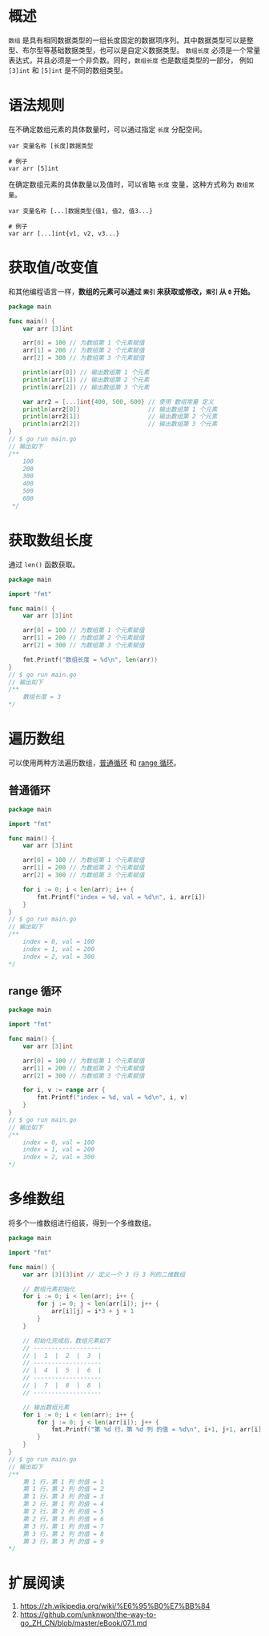 # 概述
`数组` 是具有相同数据类型的一组长度固定的数据项序列。其中数据类型可以是整型、布尔型等基础数据类型，也可以是自定义数据类型。
`数组长度` 必须是一个常量表达式，并且必须是一个非负数。同时，`数组长度` 也是数组类型的一部分，
例如 `[3]int` 和 `[5]int` 是不同的数组类型。 

# 语法规则
在不确定数组元素的具体数量时，可以通过指定 `长度` 分配空间。
```shell
var 变量名称 [长度]数据类型

# 例子
var arr [5]int
```

在确定数组元素的具体数量以及值时，可以省略 `长度` 变量，这种方式称为 `数组常量`。
```shell
var 变量名称 [...]数据类型{值1, 值2, 值3...}

# 例子
var arr [...]int{v1, v2, v3...}
```

# 获取值/改变值
和其他编程语言一样，**数组的元素可以通过 `索引` 来获取或修改，`索引` 从 `0` 开始。**

```go
package main

func main() {
	var arr [3]int

	arr[0] = 100 // 为数组第 1 个元素赋值
	arr[1] = 200 // 为数组第 2 个元素赋值
	arr[2] = 300 // 为数组第 3 个元素赋值

	println(arr[0]) // 输出数组第 1 个元素
	println(arr[1]) // 输出数组第 2 个元素
	println(arr[2]) // 输出数组第 3 个元素

	var arr2 = [...]int{400, 500, 600} // 使用 数组常量 定义
	println(arr2[0])                   // 输出数组第 1 个元素
	println(arr2[1])                   // 输出数组第 2 个元素
	println(arr2[2])                   // 输出数组第 3 个元素
}
// $ go run main.go
// 输出如下 
/**
    100
    200
    300
    400
    500
    600
 */
```

# 获取数组长度
通过 `len()` 函数获取。
```go
package main

import "fmt"

func main() {
	var arr [3]int

	arr[0] = 100 // 为数组第 1 个元素赋值
	arr[1] = 200 // 为数组第 2 个元素赋值
	arr[2] = 300 // 为数组第 3 个元素赋值

	fmt.Printf("数组长度 = %d\n", len(arr))
}
// $ go run main.go
// 输出如下 
/**
    数组长度 = 3
*/
```

# 遍历数组
可以使用两种方法遍历数组，[普通循环](for.md) 和 [range 循环](range.md)。

## 普通循环
```go
package main

import "fmt"

func main() {
	var arr [3]int

	arr[0] = 100 // 为数组第 1 个元素赋值
	arr[1] = 200 // 为数组第 2 个元素赋值
	arr[2] = 300 // 为数组第 3 个元素赋值

	for i := 0; i < len(arr); i++ {
		fmt.Printf("index = %d, val = %d\n", i, arr[i])
	}
}
// $ go run main.go
// 输出如下 
/**
    index = 0, val = 100
    index = 1, val = 200
    index = 2, val = 300
*/
```

## range 循环
```go
package main

import "fmt"

func main() {
	var arr [3]int

	arr[0] = 100 // 为数组第 1 个元素赋值
	arr[1] = 200 // 为数组第 2 个元素赋值
	arr[2] = 300 // 为数组第 3 个元素赋值

	for i, v := range arr {
		fmt.Printf("index = %d, val = %d\n", i, v)
	}
}
// $ go run main.go
// 输出如下 
/**
    index = 0, val = 100
    index = 1, val = 200
    index = 2, val = 300
*/
```

# 多维数组
将多个一维数组进行组装，得到一个多维数组。
```go
package main

import "fmt"

func main() {
	var arr [3][3]int // 定义一个 3 行 3 列的二维数组

	// 数组元素初始化
	for i := 0; i < len(arr); i++ {
		for j := 0; j < len(arr[i]); j++ {
			arr[i][j] = i*3 + j + 1
		}
	}

	// 初始化完成后，数组元素如下
	// -------------------
	// |  1  |  2  |  3  |
	// -------------------
	// |  4  |  5  |  6  |
	// -------------------
	// |  7  |  8  |  8  |
	// -------------------

	// 输出数组元素
	for i := 0; i < len(arr); i++ {
		for j := 0; j < len(arr[i]); j++ {
			fmt.Printf("第 %d 行，第 %d 列 的值 = %d\n", i+1, j+1, arr[i][j])
		}
	}
}
// $ go run main.go
// 输出如下 
/**
    第 1 行，第 1 列 的值 = 1
    第 1 行，第 2 列 的值 = 2
    第 1 行，第 3 列 的值 = 3
    第 2 行，第 1 列 的值 = 4
    第 2 行，第 2 列 的值 = 5
    第 2 行，第 3 列 的值 = 6
    第 3 行，第 1 列 的值 = 7
    第 3 行，第 2 列 的值 = 8
    第 3 行，第 3 列 的值 = 9
*/
```

# 扩展阅读
1. https://zh.wikipedia.org/wiki/%E6%95%B0%E7%BB%84
2. https://github.com/unknwon/the-way-to-go_ZH_CN/blob/master/eBook/07.1.md